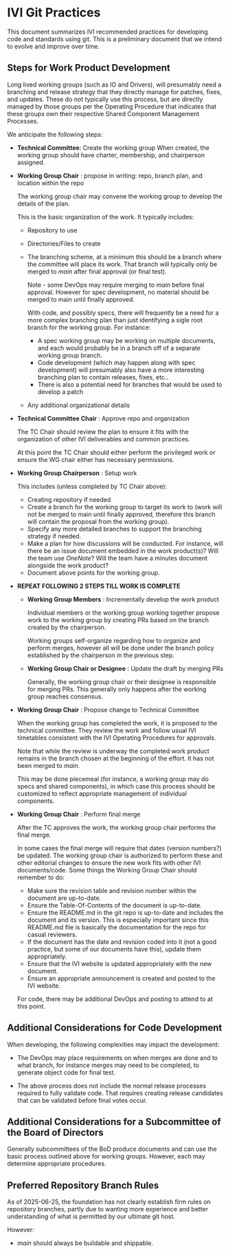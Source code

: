 # IVI Git Practices

This document summarizes IVI recommended practices for developing code and standards using git. This is a preliminary document that we intend to evolve and improve over time.

## Steps for Work Product Development

Long lived working groups (such as IO and Drivers), will presumably need a branching and release strategy that they directly manage for patches, fixes, and updates.   These do not typically use this process, but are directly managed by those groups per the Operating Procedure that indicates that these groups own their respective Shared Component Management Processes.

We anticipate the following steps:

- **Technical Committee**: Create the working group
  When created, the working group should have charter, membership, and chairperson assigned.
  
- **Working Group Chair** : propose in writing: repo, branch plan, and location within the repo
  
  The working group chair may convene the working group to develop the details of the plan.

  This is the basic organization of the work. It typically includes:

  - Repository to use
  - Directories/Files to create
  - The branching scheme, at a minimum this should be a branch where the committee will place its work.  That branch will typically only be merged to _main_ after final approval (or final test).

    Note - some DevOps may require merging to _main_ before final approval. However for spec development, no material should be merged to main until finally approved.

    With code, and possibly specs, there will frequently be a need for a more complex branching plan than just identifying a sigle root branch for the working group.  For instance:

    - A spec working group may be working on multiple documents, and each would probably be in a branch off of a separate working group branch.
    - Code development (which may happen along with spec development) will presumably also have a more interesting branching plan to contain releases, fixes, etc..
    - There is also a potential need for branches that would be used to develop a patch

  - Any additional organizational details

- **Technical Committee Chair** : Approve repo and organization
  
  The TC Chair should review the plan to ensure it fits with the organization of other IVI deliverables and common practices.

  At this point the TC Chair should either perform the privileged work or ensure the WG chair either has necessary permissions.

- **Working Group Chairperson** : Setup work
  
  This includes (unless completed by TC Chair above):

  - Creating repository if needed
  - Create a branch for the working group to target its work to (work will not be merged to main until finally approved, therefore this branch will contain the proposal from the working group).
  - Specify any more detailed branches to support the branching strategy if needed.
  - Make a plan for how discussions will be conducted.  For instance, will there be an issue document embedded in the work product(s)?  Will the team use _OneNote_?  Will the team have a minutes document alongside the work product?
  - Document above points for the working group.

- **REPEAT FOLLOWING 2 STEPS TILL WORK IS COMPLETE**

  - **Working Group Members** : Incrementally develop the work product

    Individual members or the working group working together propose work to the working group by creating PRs based on the branch created by the chairperson.

    Working groups self-organize regarding how to organize and perform merges, however all will be done under the branch policy established by the chairperson in the previous step.

  - **Working Group Chair or Designee** : Update the draft by merging PRs

    Generally, the working group chair or their designee is responsible for merging PRs.  This generally only happens after the working group reaches consensus.

- **Working Group Chair** : Propose change to Technical Committee

  When the working group has completed the work, it is proposed to the technical committee.  They review the work and follow usual IVI timetables consistent with the IVI Operating Procedures for approvals.

  Note that while the review is underway the completed work product remains in the branch chosen at the beginning of the effort. It has not been merged to _main_.

  This may be done piecemeal (for instance, a working group may do specs and shared components), in which case this process should be customized to reflect appropriate management of individual components.

- **Working Group Chair** : Perform final merge

  After the TC approves the work, the working group chair performs the final merge.

  In some cases the final merge will require that dates (version numbers?) be updated.  The working group chair is authorized to perform these and other editorial changes to ensure the new work fits with other IVI documents/code.  Some things the Working Group Chair should remember to do:

  - Make sure the revision table and revision number within the document are up-to-date.
  - Ensure the Table-Of-Contents of the document is up-to-date.
  - Ensure the README.md in the git repo is up-to-date and includes the document and its version.  This is especially important since this README.md file is basically the documentation for the repo for casual reviewers.
  - If the document has the date and revision coded into it (not a good practice, but some of our documents have this), update them appropriately.
  - Ensure that the IVI website is updated appropriately with the new document.
  - Ensure an appropriate announcement is created and posted to the IVI website.

  For code, there may be additional DevOps and posting to attend to at this point.

## Additional Considerations for Code Development

When developing, the following complexities may impact the development:

- The DevOps may place requirements on when merges are done and to what branch, for instance merges may need to be completed, to generate object code for final test.

- The above process does not include the normal release processes required to fully validate code. That requires creating release candidates that can be validated before final votes occur.

## Additional Considerations for a Subcommittee of the Board of Directors

Generally subcommittees of the BoD produce documents and can use the basic process outlined above for working groups.  However, each may determine appropriate procedures.

## Preferred Repository Branch Rules

As of 2025-06-25, the foundation has not clearly establish firm rules on repository branches, partly due to wanting more experience and better understanding of what is permitted by our ultimate git host.

However:

- _main_ should always be buildable and shippable.
